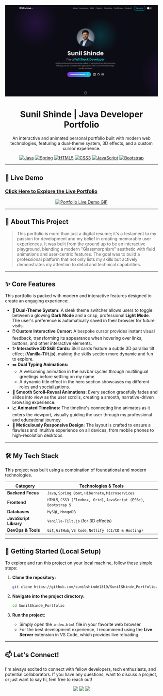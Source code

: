 <div align="center">
  <img src="./assets/banner.png" alt="Portfolio Banner" width="800"/>
  <h1><b>Sunil Shinde | Java Developer Portfolio</b></h1>
  <p>An interactive and animated personal portfolio built with modern web technologies, featuring a dual-theme system, 3D effects, and a custom cursor experience.</p>
</div>

<div align="center">

[![Java](https://img.shields.io/badge/Java-ED8B00?style=for-the-badge&logo=openjdk&logoColor=white)](https://www.java.com/)
[![Spring](https://img.shields.io/badge/Spring-6DB33F?style=for-the-badge&logo=spring&logoColor=white)](https://spring.io/)
[![HTML5](https://img.shields.io/badge/HTML5-E34F26?style=for-the-badge&logo=html5&logoColor=white)](https://developer.mozilla.org/en-US/docs/Web/Guide/HTML/HTML5)
[![CSS3](https://img.shields.io/badge/CSS3-1572B6?style=for-the-badge&logo=css3&logoColor=white)](https://www.w3.org/Style/CSS/Overview.en.html)
[![JavaScript](https://img.shields.io/badge/JavaScript-F7DF1E?style=for-the-badge&logo=javascript&logoColor=black)](https://developer.mozilla.org/en-US/docs/Web/JavaScript)
[![Bootstrap](https://img.shields.io/badge/Bootstrap-7952B3?style=for-the-badge&logo=bootstrap&logoColor=white)](https://getbootstrap.com/)
</div>

---

## 🚀 Live Demo

### [**Click Here to Explore the Live Portfolio**](https://s3portfolio.netlify.app/)

<div align="center">
  <a href="https://s3portfolio.netlify.app/" target="_blank">
    <img src="./assets/portfolio-demo.gif" alt="Portfolio Live Demo GIF" width="800"/>
  </a>
 
</div>

---

## 🌟 About This Project

> This portfolio is more than just a digital resume; it's a testament to my passion for development and my belief in creating memorable user experiences. It was built from the ground up to be an interactive playground, blending a modern "Glassmorphism" aesthetic with fluid animations and user-centric features. The goal was to build a professional platform that not only lists my skills but actively demonstrates my attention to detail and technical capabilities.

---

## ✨ Core Features

This portfolio is packed with modern and interactive features designed to create an engaging experience:

*   **🎨 Dual-Theme System:** A sleek theme switcher allows users to toggle between a glowing **Dark Mode** and a crisp, professional **Light Mode**. The user's preference is automatically saved in their browser for future visits.
*   **🖱️ Custom Interactive Cursor:** A bespoke cursor provides instant visual feedback, transforming its appearance when hovering over links, buttons, and other interactive elements.
*   **✨ Interactive 3D Skill Cards:** Skill cards feature a subtle 3D parallax tilt effect (**Vanilla-Tilt.js**), making the skills section more dynamic and fun to explore.
*   **✒️ Dual Typing Animations:**
    *   A welcoming animation in the navbar cycles through multilingual greetings before settling on my name.
    *   A dynamic title effect in the hero section showcases my different roles and specializations.
*   **🚀 Smooth Scroll-Reveal Animations:** Every section gracefully fades and slides into view as the user scrolls, creating a smooth, narrative-driven browsing experience.
*   **📈 Animated Timelines:** The timeline's connecting line animates as it enters the viewport, visually guiding the user through my professional and educational journey.
*   **📱 Meticulously Responsive Design:** The layout is crafted to ensure a flawless and intuitive experience on all devices, from mobile phones to high-resolution desktops.

---

## 🛠️ My Tech Stack

This project was built using a combination of foundational and modern technologies.

| Category               | Technologies & Tools                                                                                                      |
| ---------------------- | ------------------------------------------------------------------------------------------------------------------------- |
| **Backend Focus**      | `Java`, `Spring Boot`, `Hibernate`, `Microservices`                                                                         |
| **Frontend**           | `HTML5`, `CSS3 (Flexbox, Grid)`, `JavaScript (ES6+)`, `Bootstrap 5`                                                          |
| **Databases**          | `MySQL`, `MongoDB`                                                                                                        |
| **JavaScript Library** | `Vanilla-Tilt.js` (for 3D effects)                                                                                        |
| **DevOps & Tools**     | `Git`, `GitHub`, `VS Code`, `Netlify (CI/CD & Hosting)`                                                                      |

---

## 🚀 Getting Started (Local Setup)

To explore and run this project on your local machine, follow these simple steps:

1.  **Clone the repository:**
    ```sh
    git clone https://github.com/sunilshinde1319/SunilShinde_Portfolio.git
    ```

2.  **Navigate into the project directory:**
    ```sh
    cd SunilShinde_Portfolio
    ```

3.  **Run the project:**
    *   Simply open the `index.html` file in your favorite web browser.
    *   For the best development experience, I recommend using the **Live Server** extension in VS Code, which provides live reloading.

---

## 📫 Let's Connect!

I'm always excited to connect with fellow developers, tech enthusiasts, and potential collaborators. If you have any questions, want to discuss a project, or just want to say hi, feel free to reach out!

<div align="center">

[<img src="https://img.shields.io/badge/LinkedIn-0077B5?style=for-the-badge&logo=linkedin&logoColor=white" />](https://linkedin.com/in/s2001)
[<img src="https://img.shields.io/badge/GitHub-181717?style=for-the-badge&logo=github&logoColor=white" />](https://github.com/sunilshinde1319)
[<img src="https://img.shields.io/badge/Email-D14836?style=for-the-badge&logo=gmail&logoColor=white" />](mailto:sunilshinde5699@gmail.com)

</div>
